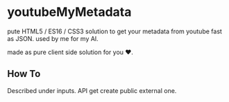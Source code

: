 # youtubeMyMetadata

pute HTML5 / ES16 / CSS3 solution to get your metadata from youtube fast as JSON. used by me for my AI.

made as pure client side solution for you ♥.


## How To

Described under inputs. API get create public external one.